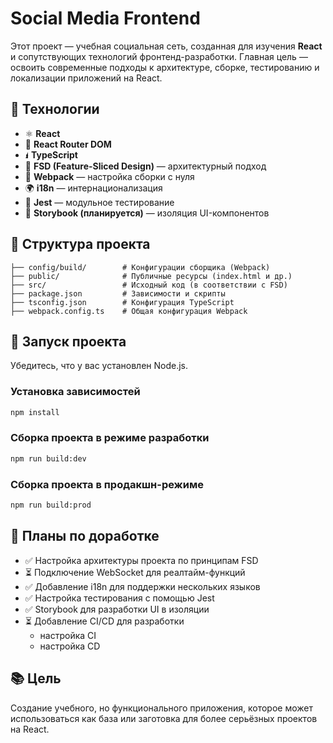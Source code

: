 # Social Media Frontend

Этот проект — учебная социальная сеть, созданная для изучения **React** и сопутствующих технологий фронтенд-разработки. Главная цель — освоить современные подходы к архитектуре, сборке, тестированию и локализации приложений на React.

## 🧱 Технологии

* ⚛️ **React**
* 🧽 **React Router DOM**
* 🖠 **TypeScript**
* 🧹 **FSD (Feature-Sliced Design)** — архитектурный подход
* 📆 **Webpack** — настройка сборки с нуля
* 🌍 **i18n** — интернационализация
* 🧪 **Jest** — модульное тестирование
* 📖 **Storybook (планируется)** — изоляция UI-компонентов

## 📁 Структура проекта

```
├── config/build/        # Конфигурации сборщика (Webpack)
├── public/              # Публичные ресурсы (index.html и др.)
├── src/                 # Исходный код (в соответствии с FSD)
├── package.json         # Зависимости и скрипты
├── tsconfig.json        # Конфигурация TypeScript
├── webpack.config.ts    # Общая конфигурация Webpack
```

## 🚀 Запуск проекта

Убедитесь, что у вас установлен Node.js.

### Установка зависимостей

```bash
npm install
```

### Сборка проекта в режиме разработки

```bash
npm run build:dev
```

### Сборка проекта в продакшн-режиме

```bash
npm run build:prod
```

## 🔭 Планы по доработке

* ✅ Настройка архитектуры проекта по принципам FSD
* ⏳ Подключение WebSocket для реалтайм-функций
* ✅ Добавление i18n для поддержки нескольких языков
* ✅ Настройка тестирования с помощью Jest
* ✅ Storybook для разработки UI в изоляции
* ⏳ Добавление CI/CD для разработки 
  * настройка CI
  * настройка CD

## 📚 Цель

Создание учебного, но функционального приложения, которое может использоваться как база или заготовка для более серьёзных проектов на React.
